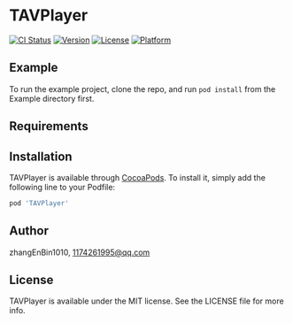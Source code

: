 # TAVPlayer

[![CI Status](https://img.shields.io/travis/zhangEnBin1010/TAVPlayer.svg?style=flat)](https://travis-ci.org/zhangEnBin1010/TAVPlayer)
[![Version](https://img.shields.io/cocoapods/v/TAVPlayer.svg?style=flat)](https://cocoapods.org/pods/TAVPlayer)
[![License](https://img.shields.io/cocoapods/l/TAVPlayer.svg?style=flat)](https://cocoapods.org/pods/TAVPlayer)
[![Platform](https://img.shields.io/cocoapods/p/TAVPlayer.svg?style=flat)](https://cocoapods.org/pods/TAVPlayer)

## Example

To run the example project, clone the repo, and run `pod install` from the Example directory first.

## Requirements

## Installation

TAVPlayer is available through [CocoaPods](https://cocoapods.org). To install
it, simply add the following line to your Podfile:

```ruby
pod 'TAVPlayer'
```

## Author

zhangEnBin1010, 1174261995@qq.com

## License

TAVPlayer is available under the MIT license. See the LICENSE file for more info.
